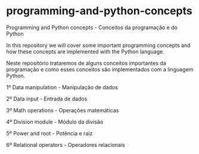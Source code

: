 # programming-and-python-concepts
 Programming and Python concepts - Conceitos da programação e do Python
 
 In this repository we will cover some important programming concepts and how these concepts are implemented with the Python language.
 
 Neste repositório trataremos de alguns conceitos importantes da programação e como esses conceitos são implementados com a linguagem Python.
 
 1º Data manipulation - Manipulação de dados
 
 2º Data input - Entrada de dados
 
 3º Math operations - Operações matemáticas
 
 4º Division module - Módulo da divisão
 
 5º Power and root - Potência e raíz
 
 6º Relational operators - Operadores relacionais
 
